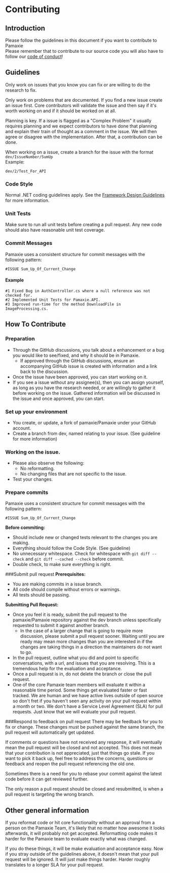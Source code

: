 # Contributing

## Introduction
Please follow the guidelines in this document if you want to contribute to Pamaxie<br>
Please remember that to contribute to our source code you will also have to follow our [code of conduct](https://github.com/pamaxie/Pamaxie/blob/main/CODE_OF_CONDUCT.md)!

## Guidelines
Only work on issues that you know you can fix or are willing to do the research to fix.

Only work on problems that are documented. If you find a new issue create an issue first. Core contributors will validate the issue and then say if it's worth working on and if it should be worked on at all.

Planning is key. If a issue is flagged as a "Complex Problem" it usually requires planning and we expect contributors to have done that planning and explain their train of thought as a comment in the issue. We will then agree or disagree with the implementation. After that, a contribution can be done.

When working on a issue, create a branch for the issue with the format ``dev/IssueNumber/SumUp``<br>
Example:
```
dev/2/Test_For_API
```

### Code Style
Normal .NET coding guidelines apply. See the [Framework Design Guidelines](https://docs.microsoft.com/en-us/dotnet/standard/design-guidelines/) for more information.

### Unit Tests
Make sure to run all unit tests before creating a pull request. Any new code should also have reasonable unit test coverage.

### Commit Messages
Pamaxie uses a consistent structure for commit messages with the following pattern:
```
#ISSUE Sum_Up_Of_Current_Change
```

#### Example
```
#1 Fixed Bug in AuthController.cs where a null reference was not checked for.
#2 Implemented Unit Tests for Pamaxie.API.
#3 Improved run-time for the method DownloadFile in ImageProcessing.cs.
```
## How To Contribute

### Preparation
- Through the GitHub discussions, you talk about a enhancement or a bug you would like to see/fixed, and why it should be in Pamaxie.
  - If approved through the GitHub discussions, ensure an accompanying GitHub issue is created with information and a link back to the discussion. 
- Once the issue have been approved, you can start working on it.
- If you see a issue without any assignee(s), then you can assign yourself, as long as you have the research needed, or are willingly to gather it before working on the issue. Gathered information will be discussed in the issue and once approved, you can start.

### Set up your environment
- You create, or update, a fork of pamaxie/Pamaxie under your GitHub account.
- Create a branch from dev, named relating to your issue. (See guideline for more information)
  
### Working on the issue.
- Please also observe the following:
  - No reformatting.
  - No changing files that are not specific to the issue.
- Test your changes.

### Prepare commits
Pamaxie uses a consistent structure for commit messages with the following pattern:
```
#ISSUE Sum_Up_Of_Current_Change
```
**Before commiting:**
- Should include new or changed tests relevant to the changes you are making.
- Everything should follow the Code Style. (See guideline)
- No unnecessary whitespace. Check for whitespace with ``git diff --check`` and ``git diff --cached --check`` before commit.
- Double check, to make sure everything is right.

###Submit pull request
**Prerequisites:**<br>
- You are making commits in a issue branch.
- All code should compile without errors or warnings.
- All tests should be passing.

**Submitting Pull Request:**
- Once you feel it is ready, submit the pull request to the pamaxie/Pamaxie repository against the dev branch unless specifically requested to submit it against another branch.
  - In the case of a larger change that is going to require more discussion, please submit a pull request sooner. Waiting until you are ready may mean more changes than you are interested in if the changes are taking things in a direction the maintainers do not want to go.
- In the pull request, outline what you did and point to specific conversations, with a url, and issues that you are resolving. This is a tremendous help for the evaluation and acceptance.
- Once a pull request is in, do not delete the branch or close the pull request.
- One of the core Pamaxie team members will evaluate it within a reasonable time period. Some things get evaluated faster or fast tracked. We are human and we have active lives outside of open source so don't fret if you haven't seen any activity on your pull request within a month or two. We don't have a Service Level Agreement (SLA) for pull requests. Just know that we will evaluate your pull request.

###Respond to feedback on pull request
There may be feedback for you to fix or change. These changes must be pushed against the same branch, the pull request will automatically get updated.

If comments or questions have not received any response, it will eventually mean the pull request will be closed and not accepted. This does not mean that your contribution is not appreciated, just that things go stale. If you want to pick it back up, feel free to address the concerns, questions or feedback and reopen the pull request referencing the old one.

Sometimes there is a need for you to rebase your commit against the latest code before it can get reviewed further.

The only reason a pull request should be closed and resubmitted, is when a pull request is targeting the wrong branch.

## Other general information
If you reformat code or hit core functionality without an approval from a person on the Pamaxie Team, it's likely that no matter how awesome it looks afterwards, it will probably not get accepted. Reformatting code makes it harder for the Pamaxie team to evaluate exactly what was changed.

If you do these things, it will be make evaluation and acceptance easy. Now if you stray outside of the guidelines above, it doesn't mean that your pull request will be ignored. It will just make things harder. Harder roughly translates to a longer SLA for your pull request.




